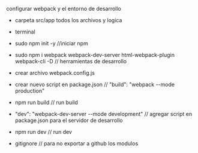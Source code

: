 configurar webpack y el entorno de desarrollo

- carpeta src/app todos los archivos y logica

- terminal

- sudo npm init -y //iniciar npm

- sudo npm i webpack webpack-dev-server html-webpack-plugin webpack-cli -D // herramientas de desarrollo 

- crear archivo webpack.config.js 

- crear nuevo script en package.json //  "build": "webpack --mode production"

- npm run build // run build 

- "dev": "webpack-dev-server --mode development" // agregar script en package.json para el servidor de desarrollo

- npm run dev // run dev 

- gitignore // para no exportar a github los modulos